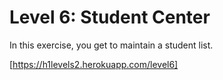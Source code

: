 Level 6: Student Center
=======================

In this exercise, you get to maintain a student list.

[https://h1levels2.herokuapp.com/level6]
